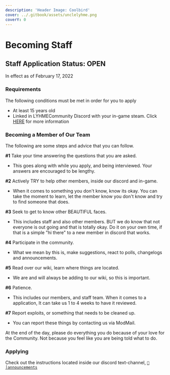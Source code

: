 ```yaml
---
description: 'Header Image: Coolbird'
cover: ../.gitbook/assets/unclelyhme.png
coverY: 0
---
```


# Becoming Staff

## Staff Application Status: **OPEN**

In effect as of February 17, 2022

### Requirements

The following conditions must be met in order for you to apply

* At least 15 years old
* Linked in LYHMECommunity Discord with your in-game steam. Click [HERE](https://discord.com/channels/230722126028603393/681709266209472572/733130292226949121) for more information

### Becoming a Member of Our Team

The following are some steps and advice that you can follow.

**#1** Take your time answering the questions that you are asked.

* This goes along with while you apply, and being interviewed. Your answers are encouraged to be lengthy.

**#2** Actively TRY to help other members, inside our discord and in-game.

* When it comes to something you don't know, know its okay. You can take the moment to learn, let the member know you don't know and try to find someone that does.

**#3** Seek to get to know other BEAUTIFUL faces.

* This includes staff and also other members. BUT we do know that not everyone is out going and that is totally okay. Do it on your own time, if that is a simple "hi there" to a new member in discord that works.

**#4** Participate in the community.

* What we mean by this is, make suggestions, react to polls, changelogs and announcements.

**#5** Read over our wiki, learn where things are located.

* We are and will always be adding to our wiki, so this is important.

**#6** Patience.

* This includes our members, and staff team. When it comes to a application, It can take us 1 to 4 weeks to have it reviewed.

**#7** Report exploits, or something that needs to be cleaned up.

* You can report these things by contacting us via ModMail.

At the end of the day, please do everything you do because of your love for the Community. Not because you feel like you are being told what to do.

### Applying

Check out the instructions located inside our discord text-channel, [`📌│announcements`](https://discord.com/channels/230722126028603393/230853256257994752/943841640391507988)

